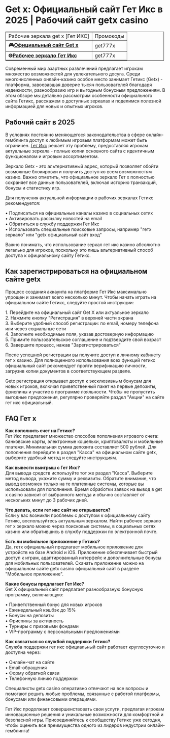<h1>Get x: Официальный сайт Гет Икс в 2025 | Рабочий сайт getx casino</h1>

<table border="1" cellpadding="1" cellspacing="1" style="width:500px">
	<tbody>
		<tr>
			<td>Рабочие зеркала get x [Гет ИКС]</td>
			<td>Промокоды</td>
		</tr>
		<tr>
			<td><strong>🎮<a href="https://levelx.top/t52b20c3d">Официальный сайт Get x</a></strong></td>
			<td>get777x</td>
		</tr>
		<tr>
			<td><strong>🌐<a href="https://levelx.top/t52b20c3d">Рабочее зеркало Гет Икс</a></strong></td>
			<td>get777x</td>
		</tr>
	</tbody>
</table>
<p>Современный мир азартных развлечений предлагает игрокам множество возможностей для увлекательного досуга. Среди многочисленных онлайн-казино особое место занимает Гетикс (Getx) - платформа, завоевавшая доверие тысяч пользователей благодаря надежности, разнообразию игр и выгодным бонусным предложениям. В этом обзоре мы детально рассмотрим особенности официального сайта Гетикс, расскажем о доступных зеркалах и поделимся полезной информацией для новых и опытных игроков.</p>

<h2>Рабочий сайт в 2025</h2>

<p>В условиях постоянно меняющегося законодательства в сфере онлайн-гемблинга доступ к любимым игровым платформам может быть ограничен. <a href="https://github.com/GetxOfficial/get-x-zerkalo">Гет Икс</a> решает эту проблему, предоставляя игрокам актуальные зеркала - полные копии основного сайта с идентичным функционалом и игровым ассортиментом.</p>

<p>Зеркало Getx - это альтернативный адрес, который позволяет обойти возможные блокировки и получить доступ ко всем возможностям казино. Важно отметить, что официальное зеркало Гет х полностью сохраняет все данные пользователей, включая историю транзакций, бонусы и статистику игр.</p>

<p>Для получения актуальной информации о рабочих зеркалах Гетикс рекомендуется:</p>
<p>• Подписаться на официальные каналы казино в социальных сетях<br>
• Активировать рассылку новостей на email<br>
• Обратиться в службу поддержки Гет Икс<br>
• Использовать специальные поисковые запросы, например "гетх зеркало" или "getx официальный сайт вход"</p>

<p>Важно понимать, что использование зеркал гет икс казино абсолютно легально для игроков, поскольку это лишь альтернативный способ доступа к официальному сайту Гетикс.</p>

<h2>Как зарегистрироваться на официальном сайте getx</h2>

<p>Процесс создания аккаунта на платформе Гет Икс максимально упрощен и занимает всего несколько минут. Чтобы начать играть на официальном сайте Гетикс, следуйте простой инструкции:</p>

<p>1. Перейдите на официальный сайт Get X или актуальное зеркало<br>
2. Нажмите кнопку "Регистрация" в верхней части экрана<br>
3. Выберите удобный способ регистрации: по email, номеру телефона или через социальные сети<br>
4. Заполните необходимые поля, указав достоверную информацию<br>
5. Примите пользовательское соглашение и подтвердите свой возраст<br>
6. Завершите процесс, нажав "Зарегистрироваться"</p>

<p>После успешной регистрации вы получите доступ к личному кабинету гет х казино. Для полноценного использования всех функций гетикс официальный сайт рекомендует пройти верификацию личности, загрузив копии документов в соответствующем разделе.</p>

<p>Getx регистрация открывает доступ к эксклюзивным бонусам для новых игроков, включая приветственный пакет на первые депозиты, фриспины и участие в программе лояльности. Чтобы не пропустить выгодные предложения, регулярно проверяйте раздел "Акции" на сайте гет икс официальный.</p>

<h2>FAQ Гет х</h2>

<p><strong>Как пополнить счет на Гетикс?</strong><br>
Гет Икс предлагает множество способов пополнения игрового счета: банковские карты, электронные кошельки, криптовалюты и мобильные платежи. Минимальная сумма депозита составляет 500 рублей. Для пополнения перейдите в раздел "Касса" на официальном сайте getx, выберите удобный метод и следуйте инструкциям.</p>

<p><strong>Как вывести выигрыш с Гет Икс?</strong><br>
Для вывода средств используйте тот же раздел "Касса". Выберите метод вывода, укажите сумму и реквизиты. Обратите внимание, что вывод возможен только на те платежные системы, которые вы использовали для пополнения. Время обработки заявок на вывод в get x casino зависит от выбранного метода и обычно составляет от нескольких минут до 3 рабочих дней.</p>

<p><strong>Что делать, если гет икс сайт не открывается?</strong><br>
Если у вас возникли проблемы с доступом к официальному сайту Гетикс, воспользуйтесь актуальным зеркалом. Найти рабочее зеркало гет х зеркало можно через поисковые системы, в социальных сетях казино или обратившись в службу поддержки по электронной почте.</p>

<p><strong>Есть ли мобильное приложение у Гетикс?</strong><br>
Да, гетх официальный предлагает мобильное приложение для устройств на базе Android и iOS. Приложение обеспечивает быстрый доступ к играм, адаптированный интерфейс и дополнительные бонусы для мобильных пользователей. Скачать приложение можно на официальном сайте getx casino официальный сайт в разделе "Мобильное приложение".</p>

<p><strong>Какие бонусы предлагает Гет Икс?</strong><br>
Get X официальный сайт предлагает разнообразную бонусную программу, включающую:</p>
<p>• Приветственный бонус для новых игроков<br>
• Еженедельный кэшбэк до 15%<br>
• Бонусы на депозиты<br>
• Фриспины за активность<br>
• Турниры с призовыми фондами<br>
• VIP-программу с персональными предложениями</p>

<p><strong>Как связаться со службой поддержки Гетикс?</strong><br>
Служба поддержки гет икс официальный сайт работает круглосуточно и доступна через:</p>
<p>• Онлайн-чат на сайте<br>
• Email-обращения<br>
• Форму обратной связи<br>
• Телефонную линию поддержки</p>

<p>Специалисты getx casino оперативно отвечают на все вопросы и помогают решить любые проблемы, связанные с работой платформы, бонусами или финансовыми операциями.</p>

<p>Гет Икс продолжает совершенствовать свои услуги, предлагая игрокам инновационные решения и уникальные возможности для комфортной и безопасной игры. Присоединяйтесь к сообществу Гетикс уже сегодня, чтобы оценить все преимущества одного из лидеров индустрии онлайн-гемблинга!</p>
